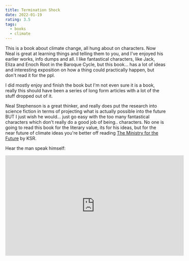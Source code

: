 ```yaml
---
title: Termination Shock
date: 2022-01-19
rating: 3.5
tags:
  - books
  - climate
---
```


This is a book about climate change, all hung about on characters. Now Neal is great at learning things and telling them to you, and I've enjoyed his earlier works, info dumps and all. I like fantastical characters, like Jack, Eliza and Enoch Root in the Baroque Cycle, but this book... has a lot of ideas and interesting exposition on how a thing could practically happen, but don't read it for the ppl.

I did mostly enjoy and finish the book but I'm not even sure it is a book, really this should have been a series of long form articles with a lot of the stuff dropped out of it.

Neal Stephenson is a great thinker, and really does put the research into science fiction in terms of projecting what is actually possible into the future BUT I just wish he would... just go easy with the too many fantastical characters which don't really do a good job of being.. characters. No one is going to read this book for the literary value, its for his ideas, but for the near future of climate ideas you're better off reading [The Ministry for the Future](https://en.wikipedia.org/wiki/The_Ministry_for_the_Future) by KSR.

Hear the man speak himself:

<iframe width="560" height="315" src="https://www.youtube.com/embed/P56Q8OcYRJo" title="YouTube video player" frameborder="0" allow="accelerometer; autoplay; clipboard-write; encrypted-media; gyroscope; picture-in-picture" allowfullscreen></iframe>
